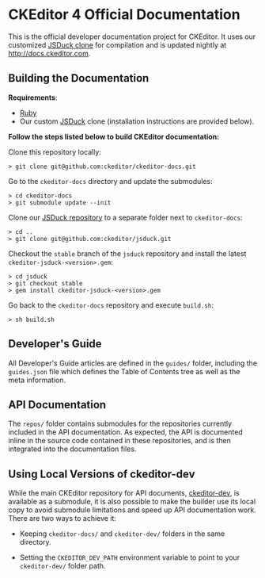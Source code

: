 # CKEditor 4 Official Documentation

This is the official developer documentation project for CKEditor. It uses our customized [JSDuck clone](https://github.com/ckeditor/jsduck) for compilation and is updated nightly at <http://docs.ckeditor.com>.

## Building the Documentation

**Requirements**:
* [Ruby](https://www.ruby-lang.org)
* Our custom [JSDuck](https://github.com/ckeditor/jsduck) clone (installation instructions are provided below).

**Follow the steps listed below to build CKEditor documentation:**

Clone this repository locally:

	> git clone git@github.com:ckeditor/ckeditor-docs.git

Go to the `ckeditor-docs` directory and update the submodules:

	> cd ckeditor-docs
	> git submodule update --init

Clone our [JSDuck repository](https://github.com/ckeditor/jsduck) to a separate folder next to `ckeditor-docs`:

	> cd ..
	> git clone git@github.com:ckeditor/jsduck.git

Checkout the `stable` branch of the `jsduck` repository and install the latest `ckeditor-jsduck-<version>.gem`:

	> cd jsduck
	> git checkout stable
	> gem install ckeditor-jsduck-<version>.gem

Go back to the `ckeditor-docs` repository and execute `build.sh`:

	> sh build.sh

## Developer's Guide

All Developer's Guide articles are defined in the `guides/` folder, including the `guides.json` file which defines the Table of Contents tree as well as the meta information.

## API Documentation

The `repos/` folder contains submodules for the repositories currently included in the API documentation. As expected, the API is documented inline in the source code contained in these repositories, and is then integrated into the documentation files.

## Using Local Versions of ckeditor-dev

While the main CKEditor repository for API documents, [ckeditor-dev](https://github.com/ckeditor/ckeditor-dev), is available as a submodule, it is also possible to make the builder use its local copy to avoid submodule limitations and speed up API documentation work. There are two ways to achieve it:

 * Keeping `ckeditor-docs/` and `ckeditor-dev/` folders in the same directory.

 * Setting the `CKEDITOR_DEV_PATH` environment variable to point to your `ckeditor-dev/` folder path.
